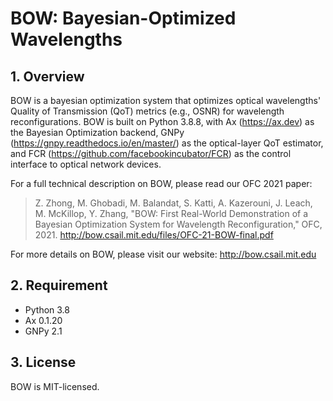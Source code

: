 # BOW: Bayesian-Optimized Wavelengths

## 1. Overview
BOW is a bayesian optimization system that optimizes optical wavelengths' Quality of Transmission (QoT) metrics (e.g., OSNR) for wavelength reconfigurations. BOW is built on Python 3.8.8, with Ax (https://ax.dev) as the Bayesian Optimization backend, GNPy (https://gnpy.readthedocs.io/en/master/) as the optical-layer QoT estimator, and FCR (https://github.com/facebookincubator/FCR) as the control interface to optical network devices.

For a full technical description on BOW, please read our OFC 2021 paper: 

> Z. Zhong, M. Ghobadi, M. Balandat, S. Katti, A. Kazerouni, J. Leach, M. McKillop, Y. Zhang, "BOW: First Real-World Demonstration of a Bayesian Optimization System for Wavelength Reconfiguration," OFC, 2021. http://bow.csail.mit.edu/files/OFC-21-BOW-final.pdf

For more details on BOW, please visit our website: http://bow.csail.mit.edu


## 2. Requirement
* Python 3.8
* Ax 0.1.20
* GNPy 2.1

## 3. License
BOW is MIT-licensed.
